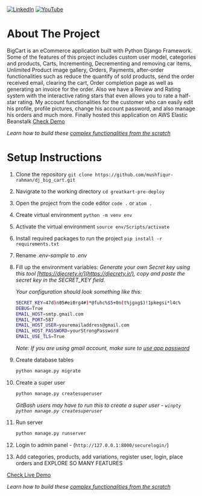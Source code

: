 <p align="left">
  <a href="https://www.linkedin.com/in/mushfiq1" target="_blank"><img alt="LinkedIn" title="LinkedIn" src="https://img.shields.io/badge/LinkedIn-0077B5?style=for-the-badge&logo=linkedin&logoColor=white"/></a>
  <a href="https://www.youtube.com/@MushfiqFeed" target="_blank"><img alt="YouTube" title="YouTube" src="https://img.shields.io/badge/YouTube-FF0000?style=for-the-badge&logo=youtube&logoColor=white"/></a>
  
</p>

# About The Project

BigCart is an eCommerce application built with Python Django Framework. Some of the features of this project includes custom user model, categories and products, Carts, Incrementing, Decrementing and removing car items, Unlimited Product image gallery, Orders, Payments, after-order functionalities such as reduce the quantify of sold products, send the order received email, clearing the cart, Order completion page as well as generating an invoice for the order. Also we have a Review and Rating system with the interactive rating stars that even allows you to rate a half-star rating. My account functionalities for the customer who can easily edit his profile, profile pictures, change his account password, and also manage his orders and much more. Finally hosted this application on AWS Elastic Beanstalk [Check Demo](http://djangogreatkart.com/)

_Learn how to build these [complex functionalities from the scratch](https://www.udemy.com/course/django-ecommerce-project-based-course-python-django-web-development/?referralCode=BAD74EA99BCC2E331D13)_

# Setup Instructions

1. Clone the repository `git clone https://github.com/mushfiqur-rahman/dj_big_cart.git`
2. Navigrate to the working directory `cd greatkart-pre-deploy`
3. Open the project from the code editor `code .` or `atom .`
4. Create virtual environment `python -m venv env`
5. Activate the virtual environment `source env/Scripts/activate`
6. Install required packages to run the project `pip install -r requirements.txt`
7. Rename _.env-sample_ to _.env_
8. Fill up the environment variables:
   _Generate your own Secret key using this tool [https://djecrety.ir/](https://djecrety.ir/), copy and paste the secret key in the SECRET_KEY field._

   _Your configuration should look something like this:_

   ```sh
   SECRET_KEY=47d)n05#ei0rg4#)*@fuhc%$5+0n(t%jgxg$)!1pkegsi*l4c%
   DEBUG=True
   EMAIL_HOST=smtp.gmail.com
   EMAIL_PORT=587
   EMAIL_HOST_USER=youremailaddress@gmail.com
   EMAIL_HOST_PASSWORD=yourStrongPassword
   EMAIL_USE_TLS=True
   ```

   _Note: If you are using gmail account, make sure to [use app password](https://support.google.com/accounts/answer/185833)_

9. Create database tables
   ```sh
   python manage.py migrate
   ```
10. Create a super user
    ```sh
    python manage.py createsuperuser
    ```
    _GitBash users may have to run this to create a super user - `winpty python manage.py createsuperuser`_
11. Run server
    ```sh
    python manage.py runserver
    ```
12. Login to admin panel - (`http://127.0.0.1:8000/securelogin/`)
13. Add categories, products, add variations, register user, login, place orders and EXPLORE SO MANY FEATURES

[Check Live Demo](http://djangogreatkart.com/)

_Learn how to build these [complex functionalities from the scratch](https://www.udemy.com/course/django-ecommerce-project-based-course-python-django-web-development/?referralCode=BAD74EA99BCC2E331D13)_

